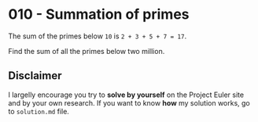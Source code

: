 # 010 - Summation of primes

The sum of the primes below `10` is `2 + 3 + 5 + 7 = 17`.

Find the sum of all the primes below two million.

## Disclaimer

I largelly encourage you try to **solve by yourself** on the Project Euler site and by your own research. If you want to know **how** my solution works, go to `solution.md` file.
